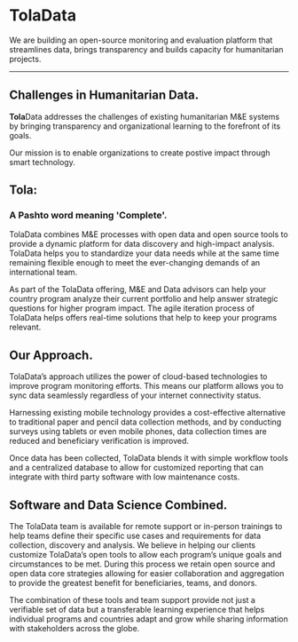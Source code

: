 # TolaData

We are building an open-source monitoring and evaluation platform that streamlines data, brings transparency and builds capacity for humanitarian projects.

---

## Challenges in Humanitarian Data.

**Tola**Data addresses the challenges of existing humanitarian M&E systems by bringing transparency and organizational learning to the forefront of its goals.

Our mission is to enable organizations to create postive impact through smart technology.

## Tola:

### A Pashto word meaning 'Complete'.

TolaData combines M&E processes with open data and open source tools to provide a dynamic platform for data discovery and high-impact analysis. TolaData helps you to standardize your data needs while at the same time remaining flexible enough to meet the ever-changing demands of an international team.

As part of the TolaData offering, M&E and Data advisors can help your country program analyze their current portfolio and help answer strategic questions for higher program impact. The agile iteration process of TolaData helps offers real-time solutions that help to keep your programs relevant.

## Our Approach.

TolaData’s approach utilizes the power of cloud-based technologies to improve program monitoring efforts. This means our platform allows you to sync data seamlessly regardless of your internet connectivity status.

Harnessing existing mobile technology provides a cost-effective alternative to traditional paper and pencil data collection methods, and by conducting surveys using tablets or even mobile phones, data collection times are reduced and beneficiary verification is improved.

Once data has been collected, TolaData blends it with simple workflow tools and a centralized database to allow for customized reporting that can integrate with third party software with low maintenance costs.

## Software and Data Science Combined.

The TolaData team is available for remote support or in-person trainings to help teams define their specific use cases and requirements for data collection, discovery and analysis. We believe in helping our clients customize TolaData’s open tools to allow each program’s unique goals and circumstances to be met. During this process we retain open source and open data core strategies allowing for easier collaboration and aggregation to provide the greatest benefit for beneficiaries, teams, and donors.

The combination of these tools and team support provide not just a verifiable set of data but a transferable learning experience that helps individual programs and countries adapt and grow while sharing information with stakeholders across the globe.

